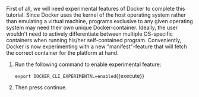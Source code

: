 First of all, we will need experimental features of Docker to complete this tutorial. Since Docker uses the kernel of the host operating system rather than emulating a virtual machine, programs exclusive to any given operating system may need their own unique Docker-container. Ideally, the user wouldn't need to actively differentiate between multiple OS-specific containers when running his/her self-contained program. Conveniently, Docker is now experimenting with a new "manifest"-feature that will fetch the correct container for the platform at hand. 

1. Run the following command to enable experimental feature:

   `export DOCKER_CLI_EXPERIMENTAL=enabled`{{execute}}
   
2. Then press continue.
